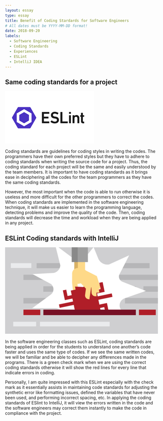 ```yaml
---
layout: essay
type: essay
title: Benefit of Coding Stardards for Software Engineers
# All dates must be YYYY-MM-DD format!
date: 2018-09-20
labels:
  - Software Engineering
  - Coding Standards
  - Experiences
  - ESLint
  - IntelliJ IDEA
---
```


## Same coding standards for a project

<img class="ui medium left floated rounded image" src="../images/eslint.png">

Coding standards are guidelines for coding styles in writing the codes. The programmers have their own preferred styles but they have to adhere to coding standards when writing the source code for a project. Thus, the coding standard for each project will be the same and easily understood by the team members. It is important to have coding standards as it brings ease in deciphering all the codes for the team programmers as they have the same coding standards.

However, the most important when the code is able to run otherwise it is useless and more difficult for the other programmers to correct the codes. When coding standards are implemented in the software engineering technique, it will make us easier to learn the programming language, detecting problems and improve the quality of the code. Then, coding standards will decrease the time and workload when they are being applied in any project.

## ESLint Coding standards with IntelliJ

<img class="ui medium right rounded image" src="../images/eslint2.jpg">

In the software engineering classes such as ESLint, coding standards are being applied in order for the students to understand one another’s code faster and uses the same type of codes. If we see the same written codes, we will be familiar and be able to decipher any differences made in the programs. There is a green check mark when we are using the correct coding standards otherwise it will show the red lines for every line that indicate errors in coding. 

Personally, I am quite impressed with this ESLint especially with the check mark as it essentially assists in maintaining code standards for adjusting the synthetic error like formatting issues, defined the variables that have never been used, and performing incorrect spacing, etc. In applying the coding standards of ESlint to IntelliJ, it will view the errors written in the code and the software engineers may correct them instantly to make the code in compliance with the project.
